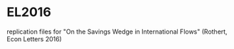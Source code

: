 # EL2016
replication files for "On the Savings Wedge in International Flows" (Rothert, Econ Letters 2016)
